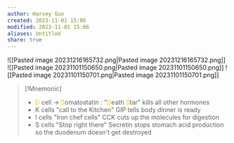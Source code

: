 ```yaml
---
author: Harvey Guo
created: 2023-11-01 15:06
modified: 2023-11-01 15:06
aliases: Untitled
share: true
---
```

![[Pasted image 20231216165732.png|Pasted image 20231216165732.png]]
![[Pasted image 20231101150650.png|Pasted image 20231101150650.png]]
![[Pasted image 20231101150701.png|Pasted image 20231101150701.png]]
>[!Mnemonic] 
>- <font color="#ffc000">D</font> cell -> <font color="#ffc000">S</font>omatostatin : "<font color="#ffc000">D</font>eath <font color="#ffc000">S</font>tar" kills all other hormones
>- K cells "call to the Kitchen" GIP tells body dinner is ready
>- I cells "Iron chef cells" CCK cuts up the molecules for digestion
>- S cells "Stop right there" Secretin stops stomach acid production so the duodenum doesn't get destroyed